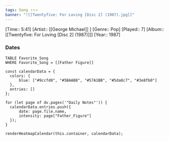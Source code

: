 ```yaml
---
tags: Song ⭐⭐⭐ 
banner: "![[Twentyfive: For Loving [Disc 2] (1987).jpg]]"
---
```

[Time:: 5:41]
[Artist:: [[George Michael]] ]
[Genre:: Pop]
[Played:: 7]
[Album:: [[Twentyfive: For Loving [Disc 2] (1987)]]]
[Year:: 1987]
### Dates
````dataview
TABLE Favorite_Song
WHERE Favorite_Song = [[Father Figure]]
````

  ```dataviewjs
const calendarData = { 
	colors: { 
		blue: ["#9ccfd8", "#5BAAB8", "#57A1BB", "#5da8c7", "#3e8fb0"] 
	}, 
	entries: [] 
}; 

for (let page of dv.pages('"Daily Notes"')) { 
	calendarData.entries.push({ 
		date: page.file.name, 
		intensity: page["Father_Figure"]
	}); 
} 

renderHeatmapCalendar(this.container, calendarData);
```
